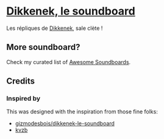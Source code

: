 # [Dikkenek, le soundboard](https://git.io/JMfL0)

Les répliques de [Dikkenek](https://fr.wikipedia.org/wiki/Dikkenek), sale clète !

## More soundboard?

Check my curated list of [Awesome Soundboards](https://git.io/JMfYw).

## Credits

### Inspired by

This was designed with the inspiration from those fine folks:
- [gizmodesbois/dikkenek-le-soundboard](https://github.com/gizmodesbois/dikkenek-le-soundboard)
- [kvzb](https://github.com/kvzb)
